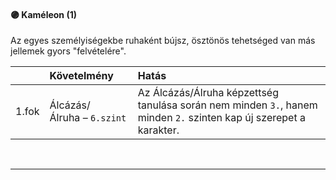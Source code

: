 #### 🟣 Kaméleon (1)

Az egyes személyiségekbe ruhaként bújsz, ösztönös tehetséged van más jellemek gyors "felvételére".

| |  Követelmény | Hatás  |
| :----------- | :----------- | :----------- |
| 1.fok | Álcázás/Álruha&nbsp;–&nbsp;`6.szint` | Az Álcázás/Álruha képzettség tanulása során nem minden `3.`, hanem minden `2.` szinten kap új szerepet a karakter. |

<br />

---
